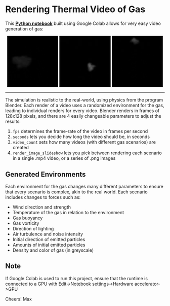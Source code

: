 
# Rendering Thermal Video of Gas

This [**Python notebook**](https://github.com/max-wild/Thermal-Gas-Videos/raw/main/thermal_as_video.ipynb) built using Google Colab allows for very easy video generation of gas:

<p float="left" align="middle" display="flex" align-items="center">
<img src="https://github.com/max-wild/Thermal-Gas-Videos/raw/main/examples/example.gif" width="32%">
<img src="https://github.com/max-wild/Thermal-Gas-Videos/raw/main/examples/example2.gif" width="32%">
<img src="https://github.com/max-wild/Thermal-Gas-Videos/raw/main/examples/example3.gif" width="32%">
</p>

<hr>

The simulation is realistic to the real-world, using physics from the program Blender. Each render of a video uses a randomized environment for the gas, leading to individual renders for every video. Blender renders in frames of 128x128 pixels, and there are 4 easily changeable parameters to adjust the results:

 1. `fps` determines the frame-rate of the video in frames per second
 2. `seconds` lets you decide how long the video should be, in seconds
 3. `video_count` sets how many videos (with different gas scenarios) are created
 4. `render_image_slideshow` lets you pick between rendering each scenario in a single .mp4 video, or a series of .png images

## Generated Environments

Each environment for the gas changes many different parameters to ensure that every scenario is complex, akin to the real world. Each scenario includes changes to forces such as:

 - Wind direction and strength
 - Temperature of the gas in relation to the environment
 - Gas buoyancy
 - Gas vorticity
 - Direction of lighting
 - Air turbulence and noise intensity
 - Initial direction of emitted particles
 - Amounts of initial emitted particles
 - Density and color of gas (in greyscale)

## Note

If Google Colab is used to run this project, ensure that the runtime is connected to a GPU with Edit->Notebook settings->Hardware accelerator->GPU 

Cheers!
Max
